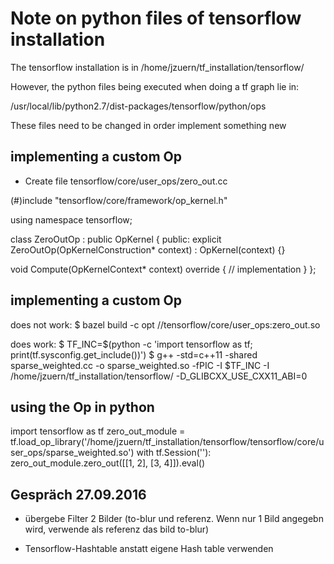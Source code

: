 # Note on python files of tensorflow installation

The tensorflow installation is in /home/jzuern/tf_installation/tensorflow/

However, the python files being executed when doing a tf graph lie in:

/usr/local/lib/python2.7/dist-packages/tensorflow/python/ops

These files need to be changed in order implement something new




## implementing a custom Op


- Create file tensorflow/core/user_ops/zero_out.cc


(#)include "tensorflow/core/framework/op_kernel.h"

using namespace tensorflow;

class ZeroOutOp : public OpKernel {
 public:
  explicit ZeroOutOp(OpKernelConstruction* context) : OpKernel(context) {}

  void Compute(OpKernelContext* context) override {
     // implementation
  }
};





## implementing a custom Op


does not work:
$ bazel build -c opt //tensorflow/core/user_ops:zero_out.so

does work:
$ TF_INC=$(python -c 'import tensorflow as tf; print(tf.sysconfig.get_include())')
$ g++ -std=c++11 -shared sparse_weighted.cc -o sparse_weighted.so -fPIC -I $TF_INC -I /home/jzuern/tf_installation/tensorflow/ -D_GLIBCXX_USE_CXX11_ABI=0


## using the Op in python

import tensorflow as tf
zero_out_module = tf.load_op_library('/home/jzuern/tf_installation/tensorflow/tensorflow/core/user_ops/sparse_weighted.so')
with tf.Session(''):
  zero_out_module.zero_out([[1, 2], [3, 4]]).eval()




## Gespräch 27.09.2016

- übergebe Filter 2 Bilder (to-blur und referenz. Wenn nur 1 Bild angegebn wird, verwende als referenz das bild to-blur)

- Tensorflow-Hashtable anstatt eigene Hash table verwenden

